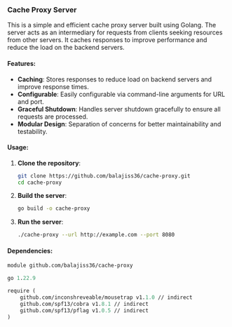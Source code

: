 ### Cache Proxy Server

This is a simple and efficient cache proxy server built using Golang. The server acts as an intermediary for requests from clients seeking resources from other servers. It caches responses to improve performance and reduce the load on the backend servers.

#### Features:
- **Caching**: Stores responses to reduce load on backend servers and improve response times.
- **Configurable**: Easily configurable via command-line arguments for URL and port.
- **Graceful Shutdown**: Handles server shutdown gracefully to ensure all requests are processed.
- **Modular Design**: Separation of concerns for better maintainability and testability.

#### Usage:
1. **Clone the repository**:
    ```sh
    git clone https://github.com/balajiss36/cache-proxy.git
    cd cache-proxy
    ```
2. **Build the server**:
    ```sh
    go build -o cache-proxy
    ```

3. **Run the server**:
    ```sh
    ./cache-proxy --url http://example.com --port 8080
    ```

#### Dependencies:
```go.mod
module github.com/balajiss36/cache-proxy

go 1.22.9

require (
    github.com/inconshreveable/mousetrap v1.1.0 // indirect
    github.com/spf13/cobra v1.8.1 // indirect
    github.com/spf13/pflag v1.0.5 // indirect
)